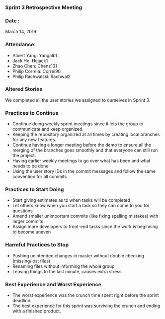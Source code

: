 ###  Sprint 3 Retrospective Meeting

### Date : 
March 14, 2019

### Attendance:
* Albert Yang: Yangalb1
* Jack He: Hejack1
* Zhao Chen: Chenz131 
* Philip Correia: Correi90
* Philip Rachwalski: Rachwal2

### Altered Stories
We completed all the user stories we assigned to ourselves in Sprint 3. 

### Practices to Continue
* Continue doing weekly sprint meetings since it lets the group to communicate and keep organized. 
* Keeping the repository organized at all times by creating local branches for any new features.
* Continue having a longer meeting before the demo to ensure all the merging of the branches goes smoothly
and that everyone can still run the project.
* Having earlier weekly meetings to go over what has been and what needs to be done
* Using the user story IDs in the commit messages and follow the same convention for all commits

### Practices to Start Doing
* Start giving estimates as to when tasks will be completed
* Let others know when you start a task so they can come to you for questions
* Amend smaller unimportant commits (like fixing spelling mistakes) with larger commits
* Assign more developers to front-end tasks since the work is beginning to become uneven


### Harmful Practices to Stop
* Pushing unintended changes in master without double checking (missing/lost files)
* Renaming files without informing the whole group
* Leaving things to the last minute, causes extra stress.

### Best Experience and Worst Experience
* The worst experience was the crunch time spent right before the sprint deadline.
* The best experience for this sprint was surviving the crunch and ending with a finished product.

